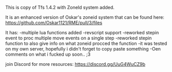 This is copy of Tfs 1.4.2 with ZoneId system added.

It is an enhanced version of Oskar's zoneid system that can be found here: https://github.com/Oskar1121/RME/pull/3/files

It has:
-multiple lua functions added
-revscript support
-reworked stepin event to proc multiple move events on a single step
-reworked stepin function to also give info on what zoneid procced the function
-it was tested on my own server, hopefully i didn't forget to copy paste something
-Oen comments on what i fucked up soon.. ;3

join Discord for more resources: https://discord.gg/UuG4WuCZ9b
